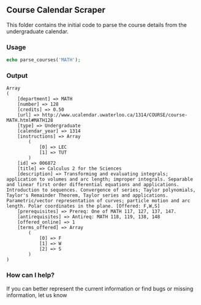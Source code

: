 ## Course Calendar Scraper

This folder contains the initial code to parse the course details from the
undergraduate calendar. 

### Usage

```php
echo parse_courses('MATH');
```

### Output

```
Array
(
    [department] => MATH
    [number] => 128
    [credits] => 0.50
    [url] => http://www.ucalendar.uwaterloo.ca/1314/COURSE/course-MATH.html#MATH128
    [type] => Undergraduate
    [calendar_year] => 1314
    [instructions] => Array
        (
            [0] => LEC
            [1] => TUT
        )
    [id] => 006872
    [title] => Calculus 2 for the Sciences
    [description] => Transforming and evaluating integrals; application to volumes and arc length; improper integrals. Separable and linear first order differential equations and applications. Introduction to sequences. Convergence of series; Taylor polynomials, Taylor's Remainder Theorem, Taylor series and applications. Parametric/vector representation of curves; particle motion and arc length. Polar coordinates in the plane. [Offered: F,W,S]
    [prerequisites] => Prereq: One of MATH 117, 127, 137, 147.
    [antirequisites] => Antireq: MATH 118, 119, 138, 148
    [offered_online] => 1
    [terms_offered] => Array
        (
            [0] => F
            [1] => W
            [2] => S
        )
)
```

### How can I help?

If you can better represent the current information or find bugs
or missing information, let us know 

